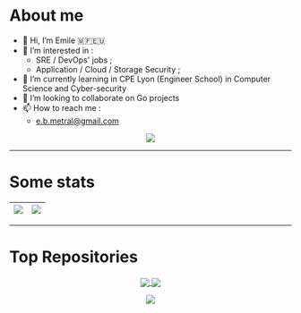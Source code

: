 # About me
- 👋 Hi, I’m Emile 🇲🇫🇪🇺
- 👀 I’m interested in :
  - SRE / DevOps' jobs ;
  - Application / Cloud / Storage Security ; 
- 🌱 I’m currently learning in CPE Lyon (Engineer School) in Computer Science and Cyber-security
- 💞️ I’m looking to collaborate on Go projects 
- 📫 How to reach me :
  - e.b.metral@gmail.com

<p align="center">
<a href="https://fr.linkedin.com/in/emile-m-15494b162">
    <img align="center" src="https://icon.horse/icon/linkedin.com" />
  </a>
</p>
              
---------
# Some stats
| <a href="https://github.com/anuraghazra/github-readme-stats"><img align="center" src="https://github-readme-stats.vercel.app/api?username=EBMBA&show_icons=true&theme=vue&count_private=true&hide_border=true" /></a> | <a href="https://github.com/anuraghazra/github-readme-stats"><img align="center" src="https://github-readme-stats.vercel.app/api/top-langs/?username=EBMBA&layout=compact&theme=vue&hide_border=true"/></a> |
|-------------:|:-------------|
<!---
<p align="center">
<a href="https://github.com/anuraghazra/github-readme-stats">
  <img align="center" src="https://github-readme-stats.vercel.app/api?username=EBMBA&show_icons=true&theme=vue&count_private=true" />
</a>
</p>

<p align="center">
<a href="https://github.com/anuraghazra/github-readme-stats">
  <img align="center" src="https://github-readme-stats.vercel.app/api/top-langs/?username=EBMBA&theme=vue"/>
</a>
</p>
--->
--------------------
# Top Repositories 

<p align="center">
<a href="https://github.com/EBMBA/C.VMware_VIX.API">
  <img align="center" src="https://github-readme-stats.vercel.app/api/pin/?username=EBMBA&repo=C.VMware_VIX.API&theme=vue"/>
</a>
<a href="https://github.com/EBMBA/ADDS_UsersUnlock">
  <img align="center" src="https://github-readme-stats.vercel.app/api/pin/?username=EBMBA&repo=ADDS_UsersUnlock&theme=vue"/>
 </a>
</p>

<p align="center">
<a href="https://github.com/EBMBA/DeployTool">
  <img align="center" src="https://github-readme-stats.vercel.app/api/pin/?username=EBMBA&repo=DeployTool&theme=vue"/>
 </a>
</p>


